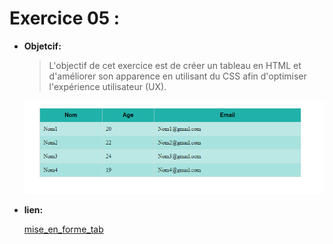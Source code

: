 # Exercice 05 : 

- **Objetcif:**

    >L'objectif de cet exercice est de créer un tableau en HTML et d'améliorer son apparence en utilisant du CSS afin d'optimiser l'expérience utilisateur (UX).

    
    ![alt text](image.png)

- **lien:**

    [mise_en_forme_tab](https://juliencrego.com/exercices/mise-en-forme-dun-tableau-en-css-css10/)
